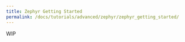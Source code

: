 ```yaml
---
title: Zephyr Getting Started
permalink: /docs/tutorials/advanced/zephyr/zephyr_getting_started/
---
```


WIP
